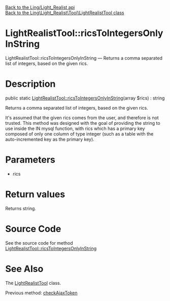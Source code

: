 [Back to the Ling/Light_Realist api](https://github.com/lingtalfi/Light_Realist/blob/master/doc/api/Ling/Light_Realist.md)<br>
[Back to the Ling\Light_Realist\Tool\LightRealistTool class](https://github.com/lingtalfi/Light_Realist/blob/master/doc/api/Ling/Light_Realist/Tool/LightRealistTool.md)


LightRealistTool::ricsToIntegersOnlyInString
================



LightRealistTool::ricsToIntegersOnlyInString — Returns a comma separated list of integers, based on the given rics.




Description
================


public static [LightRealistTool::ricsToIntegersOnlyInString](https://github.com/lingtalfi/Light_Realist/blob/master/doc/api/Ling/Light_Realist/Tool/LightRealistTool/ricsToIntegersOnlyInString.md)(array $rics) : string




Returns a comma separated list of integers, based on the given rics.

It's assumed that the given rics comes from the user, and therefore is not trusted.
This method was designed with the goal of providing the string to use inside the IN mysql function,
with rics which has a primary key composed of only one column of type integer (such as a table
with the auto-incremented key as the primary key).




Parameters
================


- rics

    


Return values
================

Returns string.








Source Code
===========
See the source code for method [LightRealistTool::ricsToIntegersOnlyInString](https://github.com/lingtalfi/Light_Realist/blob/master/Tool/LightRealistTool.php#L85-L96)


See Also
================

The [LightRealistTool](https://github.com/lingtalfi/Light_Realist/blob/master/doc/api/Ling/Light_Realist/Tool/LightRealistTool.md) class.

Previous method: [checkAjaxToken](https://github.com/lingtalfi/Light_Realist/blob/master/doc/api/Ling/Light_Realist/Tool/LightRealistTool/checkAjaxToken.md)<br>

